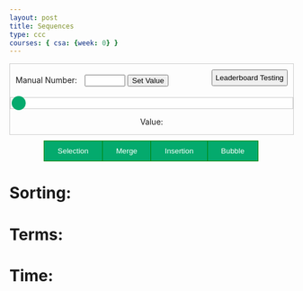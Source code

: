 ```yaml
---
layout: post
title: Sequences
type: ccc
courses: { csa: {week: 0} }
---
```


<style>
.slidecontainer {
  width: 100%;
}

.slider {
  -webkit-appearance: none;
  width: 100%;
  height: 15px;
  border-radius: 5px;
  background: white;
  outline: none;
  opacity: 1;
  -webkit-transition: .2s;
  transition: opacity .2s;
}

.slider:hover {
  opacity: 1;
}

.slider::-webkit-slider-thumb {
  -webkit-appearance: none;
  appearance: none;
  width: 25px;
  height: 25px;
  border-radius: 50%;
  background: #04AA6D;
  cursor: pointer;
}

.slider::-moz-range-thumb {
  width: 25px;
  height: 25px;
  border-radius: 50%;
  background: #04AA6D;
  cursor: pointer;
}

#manualValue {
    color: black;
}

.btn-group button {
  background-color: #04AA6D; /* Green background */
  border: 1px solid green; /* Green border */
  color: white; /* White text */
  padding: 10px 24px; /* Some padding */
  cursor: pointer; /* Pointer/hand icon */
  float: left; /* Float the buttons side by side */
}

.btn-group button:not(:last-child) {
  border-right: none; /* Prevent double borders */
}

/* Clear floats (clearfix hack) */
.btn-group:after {
  content: "";
  clear: both;
  display: table;
}

/* Add a background color on hover */
.btn-group button:hover {
  background-color: #3e8e41;
}

.btn-group {
  display: flex;
  justify-content: center;
  align-items: center;
  padding-top: 10px;
}

#leaderButton {
  padding: 5px;
  margin-bottom: 10px;
}

.timeDiv {
  display: flex;
  justify-content: center;
  align-items: center;
  padding-top: 10px;
}

.manual-container {
  display: flex;
  justify-content: space-between;
  align-items: center;
  margin: 10px;
}

.manual-container label {
  margin-right: 10px;
}

.slider-container {
  display: flex;
  justify-content: center;
  align-items: center;
  border: 1px solid #ccc;
}

.slidecontainer {
    border: 1px solid #ccc;
    justify-content: center;
    text-align: center;
}
</style>

<div class="slidecontainer">
  <div class="manual-container">
    <!-- Manual Value -->
    <div>
      <label for="manualValue">Manual Number:</label>
      <input type="number" id="manualValue" min="100" max="1000">
      <button onclick="setManualValue()">Set Value</button>
    </div>
    <!-- Leaderboard -->
    <button id="leaderButton" onclick="leaderboardPlay()">Leaderboard Testing</button>
  </div>
  <div class="slider-container">
    <!-- Slider -->
    <input type="range" min="100" max="1000" value="100" class="slider" id="inputRange">
  </div>
  <!-- Value -->
  <p>Value: <span id="shownNumber"></span></p>
</div>

<div class="btn-group">
  <button id="selectionButton" onclick="selectionClick()">Selection</button>
  <button id="mergeButton" onclick="mergeClick()">Merge</button>
  <button id="insertionButton" onclick="insertionClick()">Insertion</button>
  <button id="bubbleButton" onclick="bubbleClick()">Bubble</button>
</div>


<div class="result div">
  <h1 id="sortingTEXT">Sorting:</h1>
  <h1 id="termTEXT">Terms:</h1>
  <h1 id="timerTEXT">Time:</h1>
</div>

<script>

const manualValueBool = new Boolean(false);

// const selectionClickBool = new Boolean(false);
// const mergeClickBool = new Boolean(false);
// const insertionClickBool = new Boolean(false);
// const bubbleClickBool = new Boolean(false);

var slider = document.getElementById("inputRange");
var output = document.getElementById("shownNumber");
var manualInput = document.getElementById("manualValue");
var sortingText = document.getElementById("sortingTEXT");
var termsText = document.getElementById("termTEXT");

slider.value = 100;
termsText.innerHTML = "Terms: " + slider.value;
output.innerHTML = slider.value;


slider.oninput = function() {
  output.innerHTML = this.value;
  termsText.innerHTML = "Terms: " + this.value;
}

function setManualValue() {
  const leaderValueBool = true;
  const manualValueBool = false;
  var value = parseInt(manualInput.value);
  if (value >= parseInt(slider.min) && value <= parseInt(slider.max)) {
    slider.value = value;
    output.innerHTML = value;
    termsText.innerHTML = "Terms: " + value;
  } else {
    alert("Please enter a value within the allowed range.");
  }
}

function leaderboardPlay() {
  slider.value = 500;
  output.innerHTML = slider.value;
  termsText.innerHTML = "Terms: " + slider.value;
  const leaderValueBool = true;
  const manualValueBool = false;
}

var selectionB = document.getElementById("selectionButton");
var mergeB = document.getElementById("mergeButton");
var insertionB = document.getElementById("insertionButton");
var bubbleB = document.getElementById("bubbleButton");


function selectionClick() {
  sortingText.innerHTML = "Sorting: Selection";
}

function mergeClick() {
  sortingText.innerHTML = "Sorting: Merge";
}

function insertionClick() {
  sortingText.innerHTML = "Sorting: Insertion";
}

function bubbleClick() {
  sortingText.innerHTML = "Sorting: Bubble";
}

</script>
